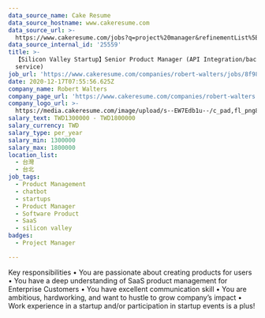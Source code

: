 ```yaml
---
data_source_name: Cake Resume
data_source_hostname: www.cakeresume.com
data_source_url: >-
  https://www.cakeresume.com/jobs?q=project%20manager&refinementList%5Blang_name%5D%5B0%5D=English&refinementList%5Bsalary_type%5D=per_year&range%5Bsalary_range%5D%5Bmin%5D=1000000&page=2
data_source_internal_id: '25559'
title: >-
  【Silicon Valley Startup】Senior Product Manager (API Integration/backend
  service)
job_url: 'https://www.cakeresume.com/companies/robert-walters/jobs/8f98db'
date: 2020-12-17T07:55:56.625Z
company_name: Robert Walters
company_page_url: 'https://www.cakeresume.com/companies/robert-walters'
company_logo_url: >-
  https://media.cakeresume.com/image/upload/s--EW7Edb1u--/c_pad,fl_png8,h_200,w_200/v1600053194/xc6aglyvacjd8nwbof70.png
salary_text: TWD1300000 - TWD1800000
salary_currency: TWD
salary_type: per_year
salary_min: 1300000
salary_max: 1800000
location_list:
  - 台灣
  - 台北
job_tags:
  - Product Management
  - chatbot
  - startups
  - Product Manager
  - Software Product
  - SaaS
  - silicon valley
badges:
  - Project Manager

---
```


Key responsibilities • You are passionate about creating products for users • You have a deep understanding of SaaS product management for Enterprise Customers • You have excellent communication skill • You are ambitious, hardworking, and want to hustle to grow company’s impact • Work experience in a startup and/or participation in startup events is a plus!